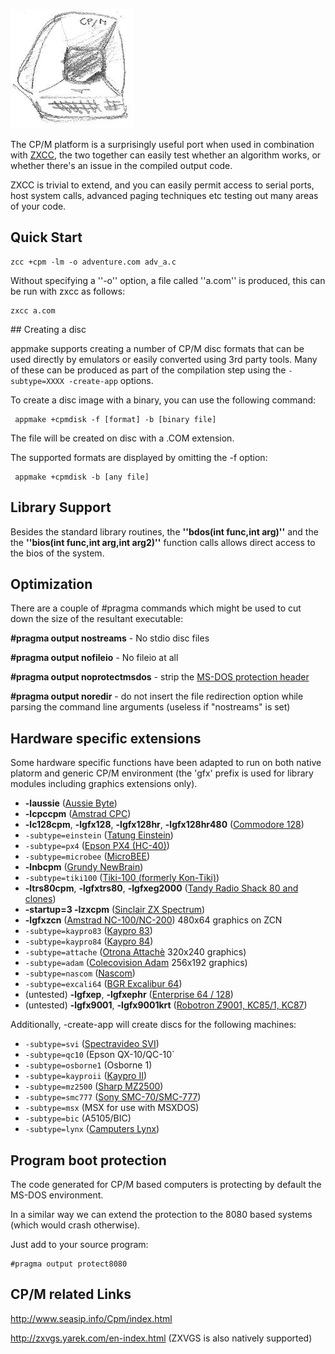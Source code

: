 
![](images/platform/cpm.jpg)


The CP/M platform is a surprisingly useful port when used in combination with [ZXCC](https://www.seasip.info/Unix/Zxcc/), the two together can easily test whether an algorithm works, or whether there's an issue in the compiled output code.

ZXCC is trivial to extend, and you can easily permit access to serial ports, host system calls, advanced paging techniques etc testing out many areas of your code.

##  Quick Start 
	
	zcc +cpm -lm -o adventure.com adv_a.c

Without specifying a ''-o'' option, a file called ''a.com'' is produced, this can be run with zxcc as follows:

	zxcc a.com

## Creating a disc

appmake supports creating a number of CP/M disc formats that can be used directly by emulators or easily converted using 3rd party tools. Many of these can be produced as part of the compilation step using the `-subtype=XXXX -create-app` options.

To create a disc image with a binary, you can use the following command:

     appmake +cpmdisk -f [format] -b [binary file]

The file will be created on disc with a .COM extension.

The supported formats are displayed by omitting the -f option:

     appmake +cpmdisk -b [any file]



## Library Support

Besides the standard library routines, the **''bdos(int func,int arg)''** and the the **''bios(int func,int arg,int arg2)''** function calls allows direct access to the bios of the system.

## Optimization

There are a couple of #pragma commands which might be used to cut down the size of the resultant executable:

**#pragma output nostreams**      - No stdio disc files

**#pragma output nofileio**       - No fileio at all

**#pragma output noprotectmsdos** - strip the [MS-DOS protection header](platform/cpm#program_boot_protection)

**#pragma output noredir**        - do not insert the file redirection option while parsing the command line arguments (useless if "nostreams" is set)

## Hardware specific extensions

Some hardware specific functions have been adapted to run on both native platorm and generic CP/M environment (the 'gfx' prefix is used for library modules including graphics extensions only).

* **-laussie** ([Aussie Byte](Platform---Aussie))
* **-lcpccpm** ([Amstrad CPC](Platform---Amstrad-CPC))
* **-lc128cpm**, **-lgfx128**, **-lgfx128hr**, **-lgfx128hr480** ([Commodore 128](Platform---Commodore-c128))
* `-subtype=einstein` ([Tatung Einstein](Platform---Tatung-Einstein))
* `-subtype=px4` ([Epson PX4 (HC-40)](Platform---Epson-px4))
* `-subtype=microbee` ([MicroBEE](Platform---Microbee))
* **-lnbcpm** ([Grundy NewBrain](Platform---Grundy-Newbrain))
* `-subtype=tiki100` ([Tiki-100 (formerly Kon-Tiki)](Platform---Tiki100))
* **-ltrs80cpm**, **-lgfxtrs80**, **-lgfxeg2000** ([Tandy Radio Shack 80 and clones](Platform---TRS80))
* **-startup=3 -lzxcpm** ([Sinclair ZX Spectrum](Platform---Sinclair-ZX-Spectrum))
* **-lgfxzcn** ([Amstrad NC-100/NC-200](Platform---Amstrad-NC)) 480x64 graphics on ZCN
* `-subtype=kaypro83` ([Kaypro 83](Platform---Kaypro)) 
* `-subtype=kaypro84` ([Kaypro 84](Platform---Kaypro))
* `-subtype=attache` ([Otrona Attachè](Platform---Otrona) 320x240 graphics)
* `-subtype=adam` ([Colecovision Adam](Platform--Colecovision-Adam) 256x192 graphics)
* `-subtype=nascom` ([Nascom](Platform---Nascom))
* `-subtype=excali64` ([BGR Excalibur 64](Platform---Excalibur64))
* (untested) **-lgfxep**, **-lgfxephr** ([Enterprise 64 / 128](Platform---Enterprise64))
* (untested) **-lgfx9001**, **-lgfx9001krt** ([Robotron Z9001, KC85/1, KC87](Platform---Robotron-Z9001))

Additionally, -create-app will create discs for the following machines:

* `-subtype=svi` ([Spectravideo SVI](Platform---Spectravideo))
* `-subtype=qc10` (Epson QX-10/QC-10`
* `-subtype=osborne1` (Osborne 1)
* `-subtype=kayproii` ([Kaypro II](Platform---Kaypro))
* `-subtype=mz2500` ([Sharp MZ2500](Platform---Sharp-MZ2500))
* `-subtype=smc777` ([Sony SMC-70/SMC-777](Platform---SMC-777))
* `-subtype=msx` (MSX for use with MSXDOS)
* `-subtype=bic` (A5105/BIC)
* `-subtype=lynx` ([Camputers Lynx](Platform---Camputers-Lynx))

## Program boot protection

The code generated for CP/M based computers is protecting by default the MS-DOS environment.

In a similar way we can extend the protection to the 8080 based systems (which would crash otherwise).

Just add to your source program:


    #pragma output protect8080


## CP/M related Links

http://www.seasip.info/Cpm/index.html

http://zxvgs.yarek.com/en-index.html   (ZXVGS is also natively supported)